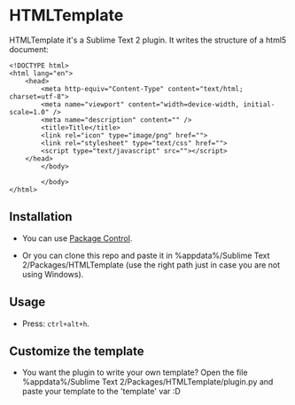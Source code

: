 HTMLTemplate
============

HTMLTemplate it's a Sublime Text 2 plugin. It writes the structure of a html5 document:

```
<!DOCTYPE html>
<html lang="en">
	<head>
		<meta http-equiv="Content-Type" content="text/html; charset=utf-8">
		<meta name="viewport" content="width=device-width, initial-scale=1.0" />
		<meta name="description" content="" />
		<title>Title</title>
		<link rel="icon" type="image/png" href="">
		<link rel="stylesheet" type="text/css" href="">
		<script type="text/javascript" src=""></script>
	</head>
		</body>

		</body>
</html>
```

## Installation ##

- You can use [Package Control](https://github.com/wbond/sublime_package_control).

- Or you can clone this repo and paste it in %appdata%/Sublime Text 2/Packages/HTMLTemplate (use the right path just in case you are not using Windows).


## Usage ##

- Press: `ctrl+alt+h`.

## Customize the template ##

- You want the plugin to write your own template? Open the file %appdata%/Sublime Text 2/Packages/HTMLTemplate/plugin.py and paste your template to the 'template' var :D



